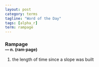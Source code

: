 ```yaml
---
layout: post
category: terms
tagline: "Word of the Day"
tags: [alpha_r]
term: rampage
---
```


<h3>Rampage<br/> <small>&mdash; n. (ram<span>&middot;</span>page)</small></h3>
<p><ol>
<li>the length of time since a slope was built</li>
</ol></p>

